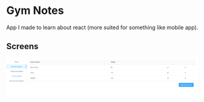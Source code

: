 # Gym Notes

App I made to learn about react (more suited for something like mobile app). 

## Screens

![alt text](./exercises.png)

